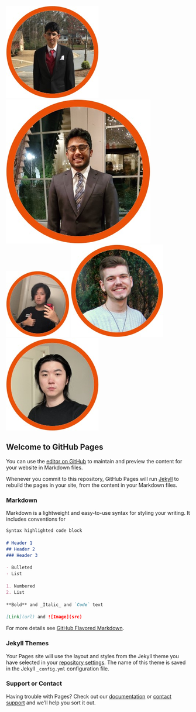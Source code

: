 ![Image of Jay](https://github.com/bijoyh1/BackgroundInformation-TeleClinic/blob/gh-pages/Jay.jpg)
![Image of Bijoy](https://github.com/bijoyh1/BackgroundInformation-TeleClinic/blob/gh-pages/Bijoy.jpg)
![Image of Zekai](https://github.com/bijoyh1/BackgroundInformation-TeleClinic/blob/gh-pages/Zekai.jpg)
![Image of Luke](https://github.com/bijoyh1/BackgroundInformation-TeleClinic/blob/gh-pages/Luke.jpg)
![Image of Hao](https://github.com/bijoyh1/BackgroundInformation-TeleClinic/blob/gh-pages/Hao.jpg)





## Welcome to GitHub Pages

You can use the [editor on GitHub](https://github.com/bijoyh1/BackgroundInformation-TeleClinic/edit/gh-pages/index.md) to maintain and preview the content for your website in Markdown files.

Whenever you commit to this repository, GitHub Pages will run [Jekyll](https://jekyllrb.com/) to rebuild the pages in your site, from the content in your Markdown files.

### Markdown

Markdown is a lightweight and easy-to-use syntax for styling your writing. It includes conventions for

```markdown
Syntax highlighted code block

# Header 1
## Header 2
### Header 3

- Bulleted
- List

1. Numbered
2. List

**Bold** and _Italic_ and `Code` text

[Link](url) and ![Image](src)
```

For more details see [GitHub Flavored Markdown](https://guides.github.com/features/mastering-markdown/).

### Jekyll Themes

Your Pages site will use the layout and styles from the Jekyll theme you have selected in your [repository settings](https://github.com/bijoyh1/BackgroundInformation-TeleClinic/settings/pages). The name of this theme is saved in the Jekyll `_config.yml` configuration file.

### Support or Contact

Having trouble with Pages? Check out our [documentation](https://docs.github.com/categories/github-pages-basics/) or [contact support](https://support.github.com/contact) and we’ll help you sort it out.
